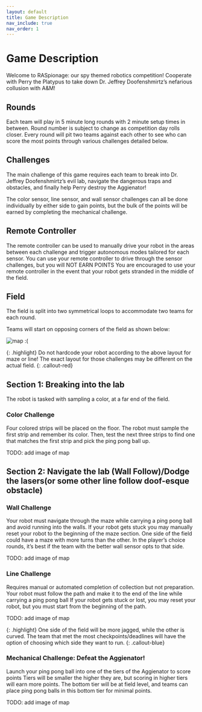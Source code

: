 ```yaml
---
layout: default
title: Game Description
nav_include: true
nav_order: 1
---
```


# Game Description

Welcome to RASpionage: our spy themed robotics competition! Cooperate with Perry the Platypus to take down Dr. Jeffrey Doofenshmirtz’s nefarious collusion with A&M!

## Rounds
Each team will play in 5 minute long rounds with 2 minute setup times in between. Round number is subject to change as competition day rolls closer. Every round will pit two teams against each other to see who can score the most points through various challenges detailed below.

## Challenges
The main challenge of this game requires each team to break into Dr. Jeffrey Doofenshmirtz’s evil lab, navigate the dangerous traps and obstacles, and finally help Perry destroy the Aggienator!

The color sensor, line sensor, and wall sensor challenges can all be done individually by either side to gain points, but the bulk of the points will be earned by completing the mechanical challenge.


## Remote Controller
The remote controller can be used to manually drive your robot in the areas between each challenge and trigger autonomous modes tailored for each sensor.
You can use your remote controller to drive through the sensor challenges, but you will NOT EARN POINTS
You are encouraged to use your remote controller in the event that your robot gets stranded in the middle of the field.

## Field
The field is split into two symmetrical loops to accommodate two teams for each round.

Teams will start on opposing corners of the field as shown below:

<img src="{{ '/_assets/images/replace_this_map_with_better_one.png' | prepend: site.baseurl }}" alt="map :(">

{: .highlight}
Do not hardcode your robot according to the above layout for maze or line! The exact layout for those challenges may be different on the actual field.
{: .callout-red}

## Section 1: Breaking into the lab

The robot is tasked with sampling a color, at a far end of the field. 

### Color Challenge
Four colored strips will be placed on the floor. The robot must sample the first strip and remember its color.
Then, test the next three strips to find one that matches the first strip and pick the ping pong ball up.

TODO: add image of map

## Section 2: Navigate the lab (Wall Follow)/Dodge the lasers(or some other line follow doof-esque obstacle)

### Wall Challenge
Your robot must navigate through the maze while carrying a ping pong ball and avoid running into the walls.
If your robot gets stuck you may manually reset your robot to the beginning of the maze section.
One side of the field could have a maze with more turns than the other. In the player’s choice rounds, it’s best if the team with the better wall sensor opts to that side.

TODO: add image of map

### Line Challenge
Requires manual or automated completion of collection but not preparation.
Your robot must follow the path and make it to the end of the line while carrying a ping pong ball
If your robot gets stuck or lost, you may reset your robot, but you must start from the beginning of the path.

TODO: add image of map

{: .highlight}
One side of the field will be more jagged, while the other is curved. The team that met the most checkpoints/deadlines will have the option of choosing which side they want to run.
{: .callout-blue}

### Mechanical Challenge: Defeat the Aggienator!
Launch your ping pong ball into one of the tiers of the Aggienator to score points
Tiers will be smaller the higher they are, but scoring in higher tiers will earn more points.
The bottom tier will be at field level, and teams can place ping pong balls in this bottom tier for minimal points.

TODO: add image of map


